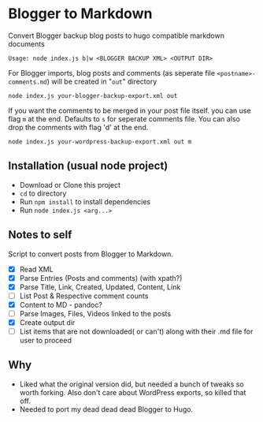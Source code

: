 # Blogger to Markdown

 Convert Blogger backup blog posts to hugo compatible markdown documents 


    Usage: node index.js b|w <BLOGGER BACKUP XML> <OUTPUT DIR>

For Blogger imports, blog posts and comments (as seperate file `<postname>-comments.md`) will be created in "`out`" directory

```
node index.js your-blogger-backup-export.xml out
```

If you want the comments to be merged in your post file itself. you can use flag `m` at the end. Defaults to `s` for seperate comments file. You can also drop the comments with flag 'd' at the end.

```
node index.js your-wordpress-backup-export.xml out m
```

## Installation (usual node project)

* Download or Clone this project
* `cd` to directory
* Run `npm install` to install dependencies
* Run `node index.js <arg...>`

## Notes to self

Script to convert posts from Blogger to Markdown.

- [x] Read XML
- [x] Parse Entries (Posts and comments) (with xpath?)
- [x] Parse Title, Link, Created, Updated, Content, Link
- [ ] List Post & Respective comment counts
- [x] Content to MD - pandoc?
- [ ] Parse Images, Files, Videos linked to the posts
- [x] Create output dir
- [ ] List items that are not downloaded( or can't) along with their .md file for user to proceed

## Why

* Liked what the original version did, but needed a bunch of tweaks so worth forking. Also don't care about WordPress exports, so killed that off.
* Needed to port my dead dead dead Blogger to Hugo.
